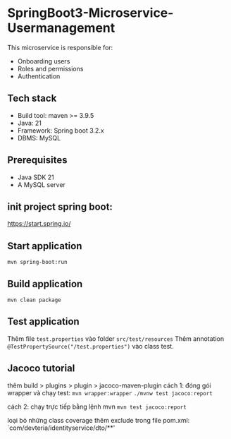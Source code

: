# SpringBoot3-Microservice-Usermanagement
This microservice is responsible for:
* Onboarding users
* Roles and permissions
* Authentication

## Tech stack
* Build tool: maven >= 3.9.5
* Java: 21
* Framework: Spring boot 3.2.x
* DBMS: MySQL

## Prerequisites
* Java SDK 21
* A MySQL server

## init project spring boot:
https://start.spring.io/


## Start application
`mvn spring-boot:run`

## Build application
`mvn clean package`

## Test application
Thêm file `test.properties` vào folder `src/test/resources`
Thêm annotation `@TestPropertySource("/test.properties")` vào class test.
 
## Jacoco tutorial
thêm build > plugins >  plugin > jacoco-maven-plugin
cách 1: đóng gói wrapper và chạy test:
`mvn wrapper:wrapper`
`./mvnw test jacoco:report`

cách 2: chạy trực tiếp bằng lệnh mvn
`mvn test jacoco:report`

loại bỏ những class coverage thêm exclude trong file pom.xml: 
`<exclude>com/devteria/identityservice/dto/**</exclude>'
